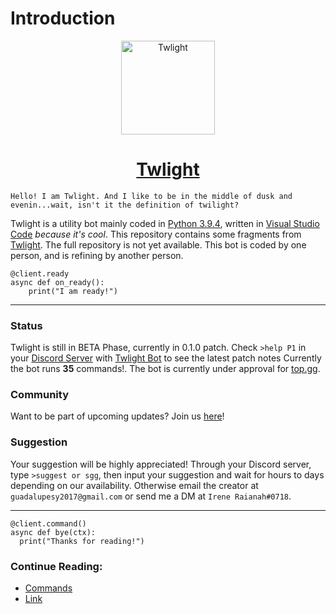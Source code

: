 # Introduction

<p align="center">
  <img width="150" src="https://i.imgur.com/aJtR5tV.png" alt="Twlight">
</p>

<h1 align="center">
  <a href="https://www.youtube.com/watch?v=dQw4w9WgXcQ">
    Twlight
  </a>
</h1>

```
Hello! I am Twlight. And I like to be in the middle of dusk and evenin...wait, isn't it the definition of twilight?
```

Twlight is a utility bot mainly coded in [Python 3.9.4](https://www.python.org/downloads/release/python-394/ "Python 3.9.4"), written in [Visual Studio Code](https://code.visualstudio.com/download "Download Visual Studio Code here") *because it's cool*. This repository contains some fragments from [Twlight](https://github.com/raianah/twlight-docs "Github Link"). The full repository is not yet available. This bot is coded by one person, and is refining by another person.
```
@client.ready
async def on_ready():
    print("I am ready!")
```
___

### Status
Twlight is still in BETA Phase, currently in 0.1.0 patch. Check `>help P1` in your [Discord Server](https://discord.com/download "Discord") with [Twlight Bot](https://discord.com/api/oauth2/authorize?client_id=828936914601246741&permissions=1409416310&scope=bot "Invite Link") to see the latest patch notes Currently the bot runs **35** commands!. The bot is currently under approval for [top.gg](https://top.gg/ "top.gg website").

### Community
Want to be part of upcoming updates? Join us [here](https://discord.gg/7v2fUjXN99 "Betagrounds Server")!

### Suggestion
Your suggestion will be highly appreciated! Through your Discord server, type `>suggest or sgg`, then input your suggestion and wait for hours to days depending on our availability. Otherwise email the creator at `guadalupesy2017@gmail.com` or send me a DM at `Irene Raianah#0718`.

___

```
@client.command()
async def bye(ctx):
  print("Thanks for reading!")
```

### Continue Reading:
* [Commands](https://github.com/raianah/twlight-docs/tree/main/commands "Commands")
* [Link](https://discord.com/api/oauth2/authorize?client_id=828936914601246741&permissions=1409416310&scope=bot "Discord Invite Link")
